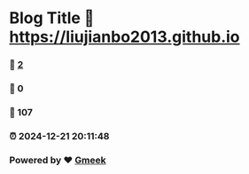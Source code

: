 # Blog Title :link: https://liujianbo2013.github.io 
### :page_facing_up: [2](https://liujianbo2013.github.io/tag.html) 
### :speech_balloon: 0 
### :hibiscus: 107 
### :alarm_clock: 2024-12-21 20:11:48 
### Powered by :heart: [Gmeek](https://github.com/Meekdai/Gmeek)

